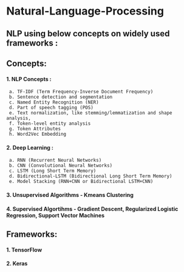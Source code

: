# Natural-Language-Processing

## NLP using below concepts on widely used frameworks :

## Concepts:

#### 1. NLP Concepts :
     a. TF-IDF (Term Frequency-Inverse Document Frequency)
     b. Sentence detection and segmentation
     c. Named Entity Recognition (NER) 
     d. Part of speech tagging (POS)
     e. Text normalization, like stemming/lemmatization and shape analysis, 
     f. Token-level entity analysis
     g. Token Attributes
     h. Word2Vec Embedding
     
#### 2. Deep Learning : 
     a. RNN (Recurrent Neural Networks) 
     b. CNN (Convolutional Neural Networks)
     c. LSTM (Long Short Term Memory)
     d. Bidirectional-LSTM (Bidirectional Long Short Term Memory)
     e. Model Stacking (RNN+CNN or Bidirectional LSTM+CNN)
     
#### 3. Unsupervised Algorithms - Kmeans Clustering
#### 4. Supervised Algortihms - Gradient Descent, Regularized Logistic Regression, Support Vector Machines


## Frameworks:

#### 1. TensorFlow
#### 2. Keras

